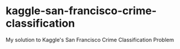 # kaggle-san-francisco-crime-classification
My solution to Kaggle's San Francisco Crime Classification Problem
